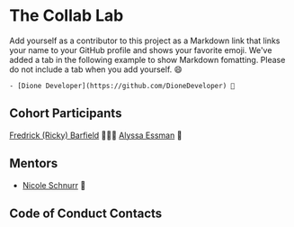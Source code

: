 # The Collab Lab

Add yourself as a contributor to this project as a Markdown link that links your name to your GitHub profile and shows your favorite emoji. We've added a tab in the following example to show Markdown fomatting. Please do not include a tab when you add yourself. 😄

    - [Dione Developer](https://github.com/DioneDeveloper) 💅

## Cohort Participants

[Fredrick (Ricky) Barfield](https://github.com/flbarfield) 🧙🏿‍♂️
[Alyssa Essman](https://github.com/arbitrary-berry) 🦚

## Mentors

- [Nicole Schnurr](https://github.com/DwightTheShark) 🥰

## Code of Conduct Contacts
